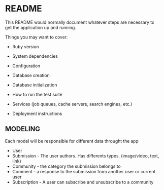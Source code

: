 # README

This README would normally document whatever steps are necessary to get the
application up and running.

Things you may want to cover:

- Ruby version

- System dependencies

- Configuration

- Database creation

- Database initialization

- How to run the test suite

- Services (job queues, cache servers, search engines, etc.)

- Deployment instructions

## MODELING

Each model will be responsible for different data throught the app

- User
- Submission - The user authors. Has differents types. (image/video, text, link)
- Community - the category the submission belongs to
- Comment - a response to the submission from another user or current user
- Subscription - A user can subscribe and unsubscribe to a community
